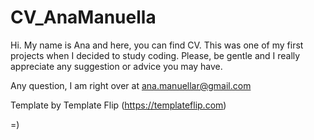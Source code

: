 # CV_AnaManuella

Hi. My name is Ana and here, you can find CV. This was one of my first projects when I decided to study coding. 
Please, be gentle and I really appreciate any suggestion or advice you may have.

Any question, I am right over at ana.manuellar@gmail.com

Template by Template Flip (https://templateflip.com)

=)
